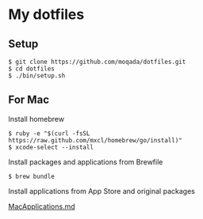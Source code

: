 # My dotfiles 

## Setup

```
$ git clone https://github.com/moqada/dotfiles.git
$ cd dotfiles
$ ./bin/setup.sh
```


## For Mac

Install homebrew

```
$ ruby -e "$(curl -fsSL https://raw.github.com/mxcl/homebrew/go/install)"
$ xcode-select --install
```

Install packages and applications from Brewfile

```
$ brew bundle
```

Install applications from App Store and original packages

[MacApplications.md](MacApplications.md)
